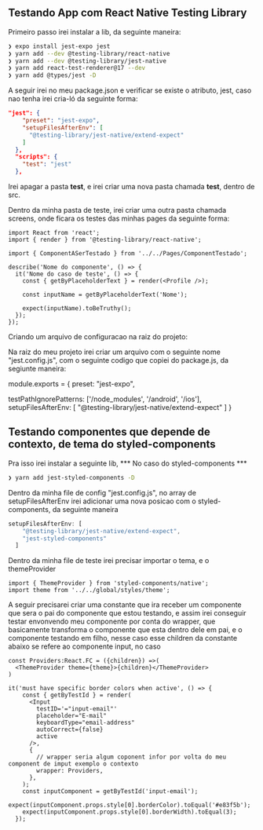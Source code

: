 ## Testando App com React Native Testing Library

Primeiro passo irei instalar a lib, da seguinte maneira:

```bash
❯ expo install jest-expo jest
❯ yarn add --dev @testing-library/react-native
❯ yarn add --dev @testing-library/jest-native
❯ yarn add react-test-renderer@17 --dev
❯ yarn add @types/jest -D
```

A seguir irei no meu package.json e verificar se existe o atributo, jest, caso nao tenha irei cria-ló da seguinte forma:

```json
"jest": {
    "preset": "jest-expo",
    "setupFilesAfterEnv": [
      "@testing-library/jest-native/extend-expect"
    ]
  },
  "scripts": {
    "test": "jest"
  },
```

Irei apagar a pasta __test__, e irei criar uma nova pasta chamada __test__, dentro de src.

Dentro da minha pasta de teste, irei criar uma outra pasta chamada screens, onde ficara os testes das minhas pages da seguinte forma:

```tsx
import React from 'react';
import { render } from '@testing-library/react-native';

import { ComponentASerTestado } from '../../Pages/ComponentTestado';

describe('Nome do componente', () => {
  it('Nome do caso de teste', () => {
    const { getByPlaceholderText } = render(<Profile />);

    const inputName = getByPlaceholderText('Nome');

    expect(inputName).toBeTruthy();
  });
});

```

Criando um arquivo de configuracao na raiz do projeto:

Na raiz do meu projeto irei criar um arquivo com o seguinte nome "jest.config.js", com o seguinte codigo que copiei do package.js, da segiunte maneira:

module.exports = {
  preset: "jest-expo",
  <!-- Pastas que irei ignorar ao realizar o teste, para ganhar um pouco de performace -->
  testPathIgnorePatterns: ['/node_modules', '/android', '/ios'],
  setupFilesAfterEnv: [
    "@testing-library/jest-native/extend-expect"
  ]
}

## Testando componentes que depende de contexto, de tema do styled-components

Pra isso irei instalar a seguinte lib, *** No caso do styled-components ***

```bash
❯ yarn add jest-styled-components -D
```
Dentro da minha file de config "jest.config.js", no array de setupFilesAfterEnv irei adicionar uma nova posicao com o styled-components, da seguinte maneira

```ts
setupFilesAfterEnv: [
    "@testing-library/jest-native/extend-expect",
    "jest-styled-components"
  ]
```

Dentro da minha file de teste irei precisar importar o tema, e o themeProvider

```tsx
import { ThemeProvider } from 'styled-components/native';
import theme from '../../global/styles/theme';
```

A seguir precisarei criar uma constante que ira receber um componente que sera o pai do componente que estou testando, e assim irei conseguir testar envonvendo meu componente por conta do wrapper, que basicamente transforma o componente que esta dentro dele em pai, e o componente testando em filho, nesse caso esse children da constante abaixo se refere ao componente input, no caso

```tsx
const Providers:React.FC = ({children}) =>(
  <ThemeProvider theme={theme}>{children}</ThemeProvider>
)

it('must have specific border colors when active', () => {
    const { getByTestId } = render(
      <Input
        testID='="input-email"'
        placeholder="E-mail"
        keyboardType="email-address"
        autoCorrect={false}
        active
      />,
      {
        // wrapper seria algum coponent infor por volta do meu component de imput exemplo o contexto
        wrapper: Providers,
      },
    );
    const inputComponent = getByTestId('input-email');
    expect(inputComponent.props.style[0].borderColor).toEqual('#e83f5b');
    expect(inputComponent.props.style[0].borderWidth).toEqual(3);
  });
```